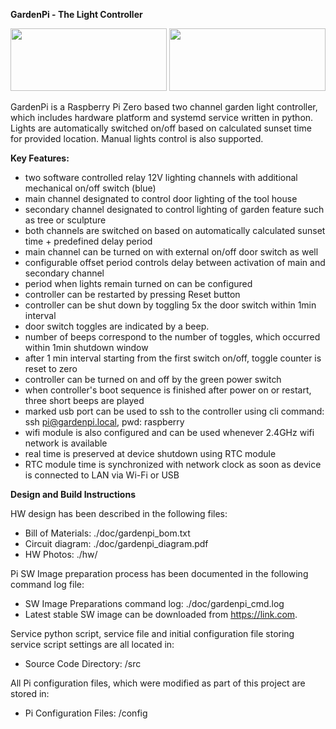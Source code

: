 **GardenPi - The Light Controller**

<img src="../../Pictures/gardenpi_front.jpg" width="250" height="100"/>
<img src="../../Pictures/gardenpi_internal.jpg" width="250" height="100"/>

GardenPi is a Raspberry Pi Zero based two channel garden light controller, which includes hardware platform and systemd service written in python. Lights are automatically switched on/off based on calculated sunset time for provided location. Manual lights control is also supported.


**Key Features:**

- two software controlled relay 12V lighting channels with additional mechanical on/off switch (blue)
- main channel designated to control door lighting of the tool house
- secondary channel designated to control lighting of garden feature such as tree or sculpture
- both channels are switched on based on automatically calculated sunset time + predefined delay period
- main channel can be turned on with external on/off door switch as well
- configurable offset period controls delay between activation of main and secondary channel
- period when lights remain turned on can be configured
- controller can be restarted by pressing Reset button
- controller can be shut down by toggling 5x the door switch within 1min interval
- door switch toggles are indicated by a beep.
- number of beeps correspond to the number of toggles, which occurred within 1min shutdown window
- after 1 min interval starting from the first switch on/off, toggle counter is reset to zero
- controller can be turned on and off by the green power switch
- when controller's boot sequence is finished after power on or restart, three short beeps are played 
- marked usb port can be used to ssh to the controller using cli command: ssh pi@gardenpi.local, pwd: raspberry
- wifi module is also configured and can be used whenever 2.4GHz wifi network is available
- real time is preserved at device shutdown using RTC module
- RTC module time is synchronized with network clock as soon as device is connected to LAN via Wi-Fi or USB

**Design and Build Instructions**

HW design has been described in the following files:

* Bill of Materials: 	./doc/gardenpi_bom.txt
* Circuit diagram:		./doc/gardenpi_diagram.pdf
* HW Photos:				./hw/

Pi SW Image preparation process has been documented in the following command log file:

* SW Image Preparations command log: ./doc/gardenpi_cmd.log
* Latest stable SW image can be downloaded from <!-- here -->https://link.com.

Service python script, service file and initial configuration file storing service script settings are all located in:

* Source Code Directory: /src

All Pi configuration files, which were modified as part of this project are stored in:

* Pi Configuration Files: /config